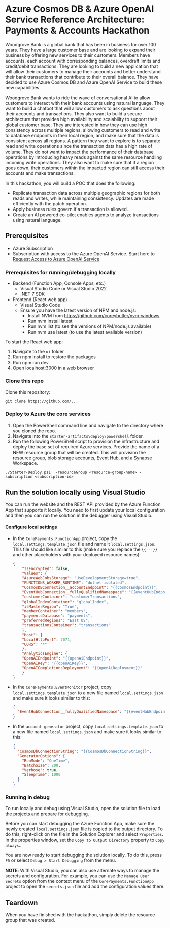 # Azure Cosmos DB & Azure OpenAI Service Reference Architecture: Payments & Accounts Hackathon

Woodgrove Bank is a global bank that has been in business for over 100 years. They have a large customer base and are looking to expand their business by offering new services to their customers. Members have accounts, each account with corresponding balances, overdraft limits and credit/debit transactions. They are looking to build a new application that will allow their customers to manage their accounts and better understand their bank transactions that contribute to their overall balance. They have decided to use Azure Cosmos DB and Azure OpenAI Service to build these new capabilities.

Woodgrove Bank wants to ride the wave of conversational AI to allow customers to interact with their bank accounts using natural language. They want to build a chatbot that will allow customers to ask questions about their accounts and transactions. They also want to build a secure architecture that provides high availability and scalability to support their global customer base. They are interested in how they can use high consistency across multiple regions, allowing customers to read and write to database endpoints in their local region, and make sure that the data is consistent across all regions. A pattern they want to explore is to separate read and write operations since the transaction data has a high rate of volume. They do not want to impact the performance of their database operations by introducing heavy reads against the same resource handling incoming write operations. They also want to make sure that if a region goes down, their customers within the impacted region can still access their accounts and make transactions.

In this hackathon, you will build a POC that does the following:

- Replicate transaction data across multiple geographic regions for both reads and writes, while maintaining consistency. Updates are made efficiently with the patch operation.
- Apply business rules govern if a transaction is allowed.
- Create an AI powered co-pilot enables agents to analyze transactions using natural language.

## Prerequisites

- Azure Subscription
- Subscription with access to the Azure OpenAI Service. Start here to [Request Access to Azure OpenAI Service](https://customervoice.microsoft.com/Pages/ResponsePage.aspx?id=v4j5cvGGr0GRqy180BHbR7en2Ais5pxKtso_Pz4b1_xUOFA5Qk1UWDRBMjg0WFhPMkIzTzhKQ1dWNyQlQCN0PWcu)

### Prerequisites for running/debugging locally

- Backend (Function App, Console Apps, etc.)
  - Visual Studio Code or Visual Studio 2022
  - .NET 7 SDK
- Frontend (React web app)
  - Visual Studio Code
  - Ensure you have the latest version of NPM and node.js:
    - Install NVM from https://github.com/coreybutler/nvm-windows
    - Run nvm install latest
    - Run nvm list (to see the versions of NPM/node.js available)
    - Run nvm use latest (to use the latest available version)

To start the React web app:

1. Navigate to the `ui` folder
2. Run npm install to restore the packages
3. Run npm run dev
4. Open localhost:3000 in a web browser

### Clone this repo

Clone this repository:

```pwsh
git clone https://github.com/...
```

### Deploy to Azure the core services

1. Open the PowerShell command line and navigate to the directory where you cloned the repo.
2. Navigate into the `starter-artifacts\deploy\powershell` folder.
3. Run the following PowerShell script to provision the infrastructure and deploy the base set of required Azure services. Provide the name of a NEW resource group that will be created. This will provision the resource group, blob storage accounts, Event Hub, and a Synapse Workspace.

```pwsh
./Starter-Deploy.ps1  -resourceGroup <resource-group-name> -subscription <subscription-id>
```

## Run the solution locally using Visual Studio

You can run the website and the REST API provided by the Azure Function App that supports it locally. You need to first update your local configuration and then you can run the solution in the debugger using Visual Studio.

#### Configure local settings

- In the `CorePayments.FunctionApp` project, copy the `local.settings.template.json` file and name it `local.settings.json`. This file should like similar to this (make sure you replace the `{{---}}` and other placeholders with your deployed resource names):

    ```json
    {
        "IsEncrypted": false,
        "Values": {
        "AzureWebJobsStorage": "UseDevelopmentStorage=true",
        "FUNCTIONS_WORKER_RUNTIME": "dotnet-isolated",
        "CosmosDBConnection__accountEndpoint": "{{cosmosEndpoint}}",
        "EventHubConnection__fullyQualifiedNamespace": "{{eventHubEndpoint}}",
        "customerContainer": "customerTransactions",
        "globalIndexContainer": "globalIndex",
        "isMasterRegion": "True",
        "memberContainer": "members",
        "paymentsDatabase": "payments",
        "preferredRegions": "East US",
        "transactionsContainer": "transactions"
        },
        "Host": {
        "LocalHttpPort": 7071,
        "CORS": "*"
        },
        "AnalyticsEngine": {
        "OpenAIEndpoint": "{{openAiEndpoint}}",
        "OpenAIKey": "{{openAiKey}}",
        "OpenAICompletionsDeployment": "{{openAiDeployment}}"
        }
    }
    ```

- In the `CorePayments.EventMonitor` project, copy `local.settings.template.json` to a new file named `local.settings.json` and make sure it looks similar to this:

    ```json
    {
      "EventHubConnection__fullyQualifiedNamespace": "{{eventHubEndpoint}}"
    }
    ```

- In the `account-generator` project, copy `local.settings.template.json` to a new file named `local.settings.json` and make sure it looks similar to this:

    ```json
    {
      "CosmosDbConnectionString": "{{CosmosDbConnectionString}}",
      "GeneratorOptions": {
        "RunMode": "OneTime",
        "BatchSize": 200,
        "Verbose": true,
        "SleepTime": 1000
      }
    }
    ```

### Running in debug

To run locally and debug using Visual Studio, open the solution file to load the projects and prepare for debugging.

Before you can start debugging the Azure Function App, make sure the newly created `local.settings.json` file is copied to the output directory. To do this, right-click on the file in the Solution Explorer and select `Properties`. In the properties window, set the `Copy to Output Directory` property to `Copy always`..

You are now ready to start debugging the solution locally. To do this, press `F5` or select `Debug > Start Debugging` from the menu.

**NOTE**: With Visual Studio, you can also use alternate ways to manage the secrets and configuration. For example, you can use the `Manage User Secrets` option from the context menu of the `CorePayments.FunctionApp` project to open the `secrets.json` file and add the configuration values there.

## Teardown

When you have finished with the hackathon, simply delete the resource group that was created.
